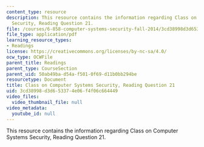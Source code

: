 ```yaml
---
content_type: resource
description: This resource contains the information regarding Class on Computer Systems
  Security, Reading Question 21.
file: /courses/6-858-computer-systems-security-fall-2014/3cd38998d3d653374e06f4f06c664449_MIT6_858F14_Reading21.pdf
file_type: application/pdf
learning_resource_types:
- Readings
license: https://creativecommons.org/licenses/by-nc-sa/4.0/
ocw_type: OCWFile
parent_title: Readings
parent_type: CourseSection
parent_uid: 50ab49ba-d54a-f501-0f69-d11b0bb294be
resourcetype: Document
title: Class on Computer Systems Security, Reading Question 21
uid: 3cd38998-d3d6-5337-4e06-f4f06c664449
video_files:
  video_thumbnail_file: null
video_metadata:
  youtube_id: null
---
```

This resource contains the information regarding Class on Computer Systems Security, Reading Question 21.